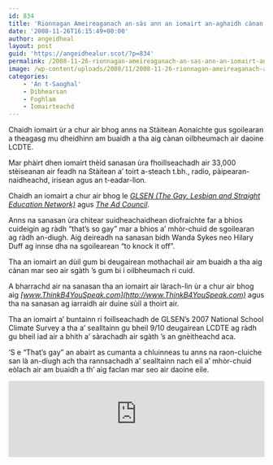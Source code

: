```yaml
---
id: 834
title: 'Rionnagan Ameireaganach an-sàs ann an iomairt an-aghaidh cànan oilbheumach'
date: '2008-11-26T16:15:49+00:00'
author: angeidheal
layout: post
guid: 'https://angeidhealur.scot/?p=834'
permalink: /2008-11-26-rionnagan-ameireaganach-an-sas-ann-an-iomairt-an-aghaidh-canan-oilbheumach/
image: /wp-content/uploads/2008/11/2008-11-26-rionnagan-ameireaganach-an-sas-ann-an-iomairt-an-aghaidh-canan-oilbheumach.webp
categories:
    - 'An t-Saoghal'
    - Dibhearsan
    - Foghlam
    - Iomairteachd
---
```


Chaidh iomairt ùr a chur air bhog anns na Stàitean Aonaichte gus sgoilearan a theagasg mu dheidhinn am buaidh a tha aig cànan oilbheumach air daoine LCDTE.

Mar phàirt dhen iomairt thèid sanasan ùra fhoillseachadh air 33,000 stèiseanan air feadh na Stàitean a’ toirt a-steach t.bh., radio, pàipearan-naidheachd, irisean agus an t-eadar-lìon.

Chaidh an iomairt a chur air bhog le *[GLSEN (The Gay, Lesbian and Straight Education Network)](http://www.glsen.org/)* agus *[The Ad Council](http://www.adcouncil.org/)*.

Anns na sanasan ùra chìtear suidheachaidhean diofraichte far a bhios cuideigin ag ràdh “that’s so gay” mar a bhios a’ mhòr-chuid de sgoilearan ag ràdh an-diugh. Aig deireadh na sanasan bidh Wanda Sykes neo Hilary Duff ag innse dha na sgoilearean “to knock it off”.

Tha an iomairt an dùil gum bi deugairean mothachail air am buaidh a tha aig cànan mar seo air sgàth ’s gum bi i oilbheumach ri cuid.

A bharrachd air na sanasan tha an iomairt air làrach-lìn ùr a chur air bhog aig *[www.ThinkB4YouSpeak.com](http://www.ThinkB4YouSpeak.com)* agus tha na sanasan ag iarraidh air duine sùil a thoirt air.

Tha an iomairt a’ buntainn ri foillseachadh de GLSEN’s 2007 National School Climate Survey a tha a’ sealltainn gu bheil 9/10 deugairean LCDTE ag ràdh gu bheil iad air a bhith a’ sàrachadh air sgàth ’s an gnèitheachd aca.

‘S e “That’s gay” an abairt as cumanta a chluinneas tu anns na raon-cluiche san là an-diugh ach tha rannsachadh a’ sealltainn nach eil a’ mhòr-chuid eòlach air am buaidh a th’ aig faclan mar seo air daoine eile.

<div class="youtube-wrapper"> <iframe allow="accelerometer; autoplay; clipboard-write; encrypted-media; gyroscope; picture-in-picture" allowfullscreen="" frameborder="0" src="https://www.youtube-nocookie.com/embed/LrJrw5ZZfRU" title="YouTube video player" width="100%"></iframe></div>